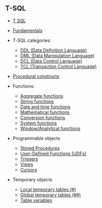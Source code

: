 ## T-SQL

- [T SQL](./t_sql.md)
- [Fundamentals](./language_fundamentals.md)
- T-SQL categories: 
    - [DDL (Data Definition Language)](./ddl.md)
    - [DML (Data Manipulation Language)](./dml.md)
    - [DCL (Data Control Language)](./dcl.md)
    - [TCL (Transaction Control Language)](./tcl.md)

- [Procedural constructs](./procedural_constructs.md)

- Functions:
    - [Aggregate functions](./aggragate_function.md)
    - [String functions](./string_function.md)
    - [Date and time functions](./date_time_function.md) 
    - [Mathematical functions](./mathematical_function.md)
    - [Conversion functions](./conversion_function.md)
    - [System functions](./system_function.md)
    - [Window/Analytical functions](./window_function.md)

- Programmable objects
    - [Stored Procedures](./stored_procedure.md)
    - [User-Defined Functions (UDFs)](./user_defined_function.md)
    - [Triggers](./trigger.md)
    - [Views](./view.md)
    - [Cursors](./cursor.md)

- Temporary objects
    - [Local temporary tables (#)](./local_temporary_table.md)
    - [Global temporary tables (##)](./global_temporary_table.md)
    - [Table variables](./table_variable.md)